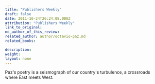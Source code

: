 ```yaml
---
title: "Publishers Weekly"
draft: false
date: 2011-10-24T20:24:08.000Z
attribution: "Publishers Weekly"
link_to_original:
nd_author_of_this_review:
related_author: author/octavio-paz.md
related_books:

description:
weight:
layout: none
---
```

Paz's poetry is a seismograph of our country's turbulence, a crossroads where East meets West.

